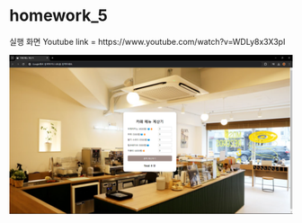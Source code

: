 # homework_5
<p>실행 화면 Youtube link = https://www.youtube.com/watch?v=WDLy8x3X3pI</p>
<img src="homework 5.png">
